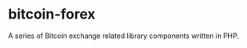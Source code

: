 bitcoin-forex
=============

A series of Bitcoin exchange related library components written in PHP.